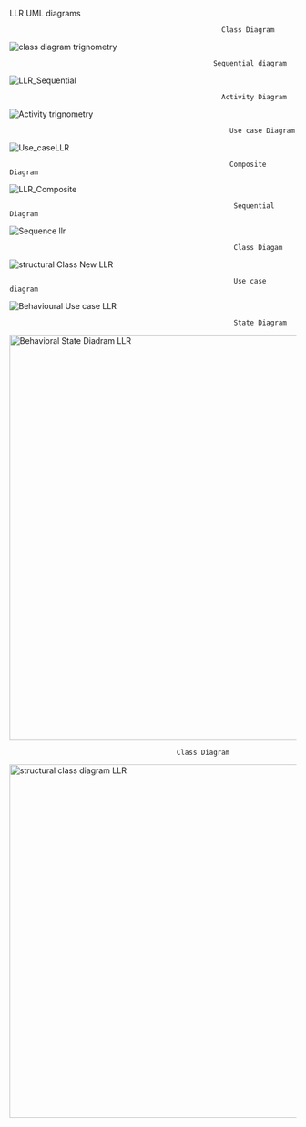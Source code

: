 LLR UML diagrams

                                                        Class Diagram
                                                        
![class diagram trignometry](https://user-images.githubusercontent.com/78848581/107730289-00cd5a00-6d19-11eb-83ff-987784763cd2.jpg)


                                                      Sequential diagram
![LLR_Sequential](https://user-images.githubusercontent.com/78848640/107732010-48ee7b80-6d1d-11eb-8d85-7150aa2e0f76.jpg)


                                                        Activity Diagram
                                                       
![Activity trignometry](https://user-images.githubusercontent.com/78848581/107730594-d62fd100-6d19-11eb-9a4a-2e441e112416.jpg)
                                                       


                                                          Use case Diagram
                                                          
![Use_caseLLR](https://user-images.githubusercontent.com/78848692/107730484-90730880-6d19-11eb-93d4-c83f5558d19e.PNG)


                                                          Composite Diagram
                                                          
![LLR_Composite](https://user-images.githubusercontent.com/78848640/107731762-c2d23500-6d1c-11eb-9668-eda1e492c9c3.jpg)


                                                           Sequential Diagram
                                                           
![Sequence llr](https://user-images.githubusercontent.com/78848692/107731840-ec8b5c00-6d1c-11eb-995f-32a768d6286e.PNG)
                                             
                                                           Class Diagam
![structural   Class New LLR ](https://user-images.githubusercontent.com/78869692/107733067-0b3f2200-6d20-11eb-8192-95d8513e49b6.png)


                                                           Use case diagram
                                
![Behavioural Use case LLR](https://user-images.githubusercontent.com/78869692/107733186-5eb17000-6d20-11eb-8fdf-214a1fc915bc.png)


                                                           State Diagram
<img width="712" alt="Behavioral State Diadram LLR" src="https://user-images.githubusercontent.com/78869692/107873999-8baa8200-6edc-11eb-9d70-2dbce563b131.PNG">



                                             Class Diagram
<img width="620" alt="structural class diagram LLR" src="https://user-images.githubusercontent.com/78869692/107874044-c8767900-6edc-11eb-998f-897b4ebfc04e.PNG">
                                             

                                                          

                                                          
                                                          
